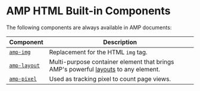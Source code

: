 # AMP HTML Built-in Components

The following components are always available in AMP documents:

| Component                   | Description                                         |
| --------------------------  | --------------------------------------------------- |
| [`amp-img`](amp-img.md)     | Replacement for the HTML `img` tag.                 |
| [`amp-layout`](amp-layout.md) | Multi-purpose container element that brings AMP's powerful [layouts](https://amp.dev/documentation/guides-and-tutorials/develop/style_and_layout/control_layout#the-layout-attribute) to any element. |
| [`amp-pixel`](amp-pixel.md) | Used as tracking pixel to count page views.         |
